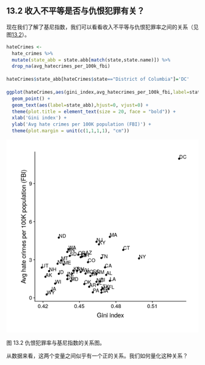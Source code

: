 ## 13.2 收入不平等是否与仇恨犯罪有关？

现在我们了解了基尼指数，我们可以看看收入不平等与仇恨犯罪率之间的关系（见图[13.2](#fig:hateCrimeGini)）。

```r
hateCrimes <- 
  hate_crimes %>%
  mutate(state_abb = state.abb[match(state,state.name)]) %>%
  drop_na(avg_hatecrimes_per_100k_fbi)

hateCrimes$state_abb[hateCrimes$state=="District of Columbia"]='DC'

ggplot(hateCrimes,aes(gini_index,avg_hatecrimes_per_100k_fbi,label=state_abb)) +
  geom_point() + 
  geom_text(aes(label=state_abb),hjust=0, vjust=0) +
  theme(plot.title = element_text(size = 20, face = "bold")) +
  xlab('Gini index') + 
  ylab('Avg hate crimes per 100K population (FBI)') +
  theme(plot.margin = unit(c(1,1,1,1), "cm"))
```

![Plot of rates of hate crimes vs. Gini index.](img/file77.png)

图 13.2 仇恨犯罪率与基尼指数的关系图。

从数据来看，这两个变量之间似乎有一个正的关系。我们如何量化这种关系？